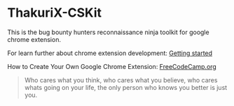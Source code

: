 # ThakuriX-CSKit
This is the bug bounty hunters reconnaissance ninja toolkit for google chrome extension.

For learn further about chrome extension development: [Getting started](https://developer.chrome.com/docs/extensions/mv3/getstarted/)

How to Create Your Own Google Chrome Extension: [FreeCodeCamp.org](https://www.freecodecamp.org/news/building-chrome-extension/)

> Who cares what you think, who cares what you believe, who cares whats going on your life, the only person who knows you better is just you.
